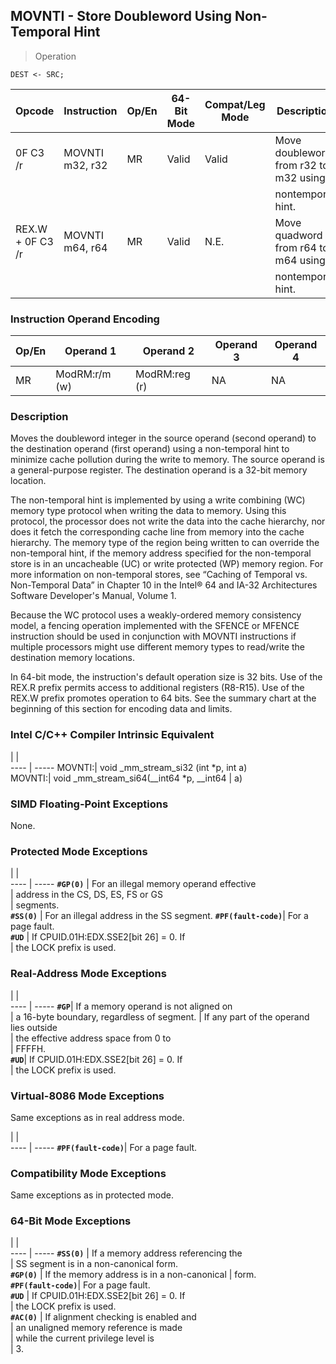 ## MOVNTI - Store Doubleword Using Non-Temporal Hint

> Operation

``` slim
DEST <- SRC;

```

 Opcode          | Instruction    | Op/En| 64-Bit Mode| Compat/Leg Mode| Description                          
 ---  | --- | --- | --- | --- | ---
 0F C3 /r        | MOVNTI m32, r32| MR   | Valid      | Valid          | Move doubleword from r32 to m32 using
                 |                |      |            |                | nontemporal hint.                    
 REX.W + 0F C3 /r| MOVNTI m64, r64| MR   | Valid      | N.E.           | Move quadword from r64 to m64 using  
                 |                |      |            |                | nontemporal hint.                    

### Instruction Operand Encoding
 Op/En| Operand 1    | Operand 2    | Operand 3| Operand 4
 ---  | --- | --- | --- | ---
 MR   | ModRM:r/m (w)| ModRM:reg (r)| NA       | NA       

### Description
Moves the doubleword integer in the source operand (second operand) to the destination
operand (first operand) using a non-temporal hint to minimize cache pollution
during the write to memory. The source operand is a general-purpose register.
The destination operand is a 32-bit memory location.

The non-temporal hint is implemented by using a write combining (WC) memory
type protocol when writing the data to memory. Using this protocol, the processor
does not write the data into the cache hierarchy, nor does it fetch the corresponding
cache line from memory into the cache hierarchy. The memory type of the region
being written to can override the non-temporal hint, if the memory address specified
for the non-temporal store is in an uncacheable (UC) or write protected (WP)
memory region. For more information on non-temporal stores, see “Caching of
Temporal vs. Non-Temporal Data” in Chapter 10 in the Intel® 64 and IA-32 Architectures
Software Developer's Manual, Volume 1.

Because the WC protocol uses a weakly-ordered memory consistency model, a fencing
operation implemented with the SFENCE or MFENCE instruction should be used in
conjunction with MOVNTI instructions if multiple processors might use different
memory types to read/write the destination memory locations.

In 64-bit mode, the instruction's default operation size is 32 bits. Use of
the REX.R prefix permits access to additional registers (R8-R15). Use of the
REX.W prefix promotes operation to 64 bits. See the summary chart at the beginning
of this section for encoding data and limits.



### Intel C/C++ Compiler Intrinsic Equivalent
   | |  
---- | -----
 MOVNTI:| void _mm_stream_si32 (int \*p, int a)    
 MOVNTI:| void _mm_stream_si64(__int64 \*p, __int64
        | a)                                      

### SIMD Floating-Point Exceptions
None.


### Protected Mode Exceptions
   | |  
---- | -----
 **``#GP(0)``**         | For an illegal memory operand effective  
                | address in the CS, DS, ES, FS or GS      
                | segments.                                
 **``#SS(0)``**         | For an illegal address in the SS segment.
 **``#PF(fault-code)``**| For a page fault.                        
 **``#UD``**            | If CPUID.01H:EDX.SSE2[bit 26] = 0. If    
                | the LOCK prefix is used.                 

### Real-Address Mode Exceptions
   | |  
---- | -----
 **``#GP``**| If a memory operand is not aligned on     
    | a 16-byte boundary, regardless of segment.
    | If any part of the operand lies outside   
    | the effective address space from 0 to     
    | FFFFH.                                    
 **``#UD``**| If CPUID.01H:EDX.SSE2[bit 26] = 0. If     
    | the LOCK prefix is used.                  

### Virtual-8086 Mode Exceptions
Same exceptions as in real address mode.

   | |  
---- | -----
 **``#PF(fault-code)``**| For a page fault.

### Compatibility Mode Exceptions
Same exceptions as in protected mode.


### 64-Bit Mode Exceptions
   | |  
---- | -----
 **``#SS(0)``**         | If a memory address referencing the        
                | SS segment is in a non-canonical form.     
 **``#GP(0)``**         | If the memory address is in a non-canonical
                | form.                                      
 **``#PF(fault-code)``**| For a page fault.                          
 **``#UD``**            | If CPUID.01H:EDX.SSE2[bit 26] = 0. If      
                | the LOCK prefix is used.                   
 **``#AC(0)``**         | If alignment checking is enabled and       
                | an unaligned memory reference is made      
                | while the current privilege level is       
                | 3.                                         
